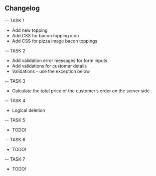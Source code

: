 ## Changelog

-- TASK 1
 * Add new topping
 * Add CSS for bacon topping icon
 * Add CSS for pizza image bacon toppings

-- TASK 2
* Add validation error messages for form inputs
* Add validations for customer details
* Validations - use the exception below

-- TASK 3
* Calculate the total price of the customer’s order on the server side.

-- TASK 4
* Logical deletion

-- TASK 5
* TODO!

-- TASK 6
* TODO!

-- TASK 7
* TODO!
